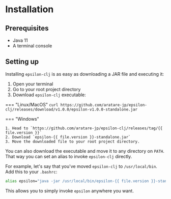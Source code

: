 # Installation

## Prerequisites
- Java 11
- A terminal console

## Setting up

Installing `epsilon-clj` is as easy as downloading a JAR file and executing it:

1. Open your terminal
2. Go to your root project directory
3. Download `epsilon-clj` executable:

=== "Linux/MacOS"
    ```
    curl https://github.com/aratare-jp/epsilon-clj/releases/download/v1.0.0/epsilon-v1.0.0-standalone.jar
    ```

=== "Windows"

    1. Head to `https://github.com/aratare-jp/epsilon-clj/releases/tag/{{ file.version }}`
    2. Download `epsilon-{{ file.version }}-standalone.jar`
    3. Move the downloaded file to your root project directory.


You can also download the executable and move it to any directory on `PATH`. That way you can set an alias to invoke 
`epsilon-clj` directly. 

For example, let's say that you've moved `epsilon-clj` to `/usr/local/bin`. Add this to your `.bashrc`:

```bash
alias epsilon="java -jar /usr/local/bin/epsilon-{{ file.version }}-standalone.jar"
```

This allows you to simply invoke `epsilon` anywhere you want.